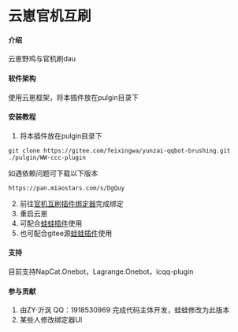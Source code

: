 # 云崽官机互刷

#### 介绍
云崽野鸡与官机刷dau

#### 软件架构
使用云崽框架，将本插件放在pulgin目录下


#### 安装教程

1.  将本插件放在pulgin目录下
```
git clone https://gitee.com/feixingwa/yunzai-qqbot-brushing.git ./pulgin/WW-ccc-plugin
```
如遇依赖问题可下载以下版本
```
https://pan.miaostars.com/s/DgQuy
```
2.  前往[官机互刷插件绑定器](http://zj.g18c.cn:11111/)完成绑定
3.  重启云崽
4.  可配合[蛙蛙插件](https://github.com/wozhendefuleaaa/wawa-plugin)使用
5.  也可配合gitee源[蛙蛙插件](https://gitee.com/feixingwa/wawa-plugin)使用

#### 支持

目前支持NapCat.Onebot，Lagrange.Onebot，icqq-plugin

#### 参与贡献

1.  由ZY·沂沨 QQ：1918530969 完成代码主体开发，蛙蛙修改为此版本
2.  某些人修改绑定器UI

